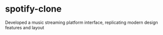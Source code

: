 # spotify-clone
 Developed a music streaming platform interface, replicating modern design features and layout
